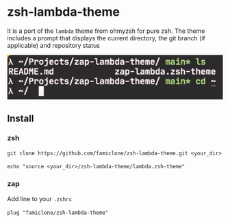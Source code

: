 # zsh-lambda-theme

It is a port of the `lambda` theme from ohmyzsh for pure zsh. The theme includes a prompt that displays the current directory, the git branch (if applicable) and repository status

![Preview](preview.jpg)

## Install
### zsh
`git clone https://github.com/famiclone/zsh-lambda-theme.git <your_dir>`

`echo "source <your_dir>/zsh-lambda-theme/lambda.zsh-theme"`

### zap
Add line to your `.zshrc`


`plug "famiclone/zsh-lambda-theme"`
